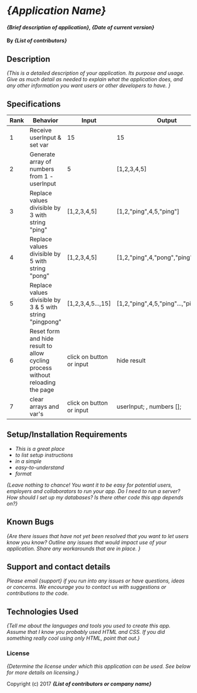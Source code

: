 # _{Application Name}_

#### _{Brief description of application}, {Date of current version}_

#### By _**{List of contributors}**_

## Description

_{This is a detailed description of your application. Its purpose and usage.  Give as much detail as needed to explain what the application does, and any other information you want users or other developers to have. }_

## Specifications

| Rank  | Behavior   | Input  | Output |
|---|---|---|---|
| 1 | Receive userInput & set var  | 15  | 15  |
| 2 | Generate array of numbers from 1 - userInput  | 5  | [1,2,3,4,5]  |
| 3 | Replace values divisible by 3 with string "ping"  | [1,2,3,4,5]  | [1,2,"ping",4,5,"ping"]  |
| 4 | Replace values divisible by 5 with string "pong"  | [1,2,3,4,5]  | [1,2,"ping",4,"pong","ping"]  |
| 5 | Replace values divisible by 3 & 5 with string "pingpong"  | [1,2,3,4,5...,15]  | [1,2,"ping",4,5,"ping"...,"pingpong"]  |
| 6 | Reset form and hide result to allow cycling process without reloading the page | click on button or input | hide result|
| 7 | clear arrays and var's | click on button or input | userInput; , numbers [];|

## Setup/Installation Requirements

* _This is a great place_
* _to list setup instructions_
* _in a simple_
* _easy-to-understand_
* _format_

_{Leave nothing to chance! You want it to be easy for potential users, employers and collaborators to run your app. Do I need to run a server? How should I set up my databases? Is there other code this app depends on?}_

## Known Bugs

_{Are there issues that have not yet been resolved that you want to let users know you know?  Outline any issues that would impact use of your application.  Share any workarounds that are in place. }_

## Support and contact details

_Please email {support} if you run into any issues or have questions, ideas or concerns.  We encourage you to contact us with suggestions or contributions to the code._

## Technologies Used

_{Tell me about the languages and tools you used to create this app. Assume that I know you probably used HTML and CSS. If you did something really cool using only HTML, point that out.}_

### License

*{Determine the license under which this application can be used.  See below for more details on licensing.}*

Copyright (c) 2017 **_{List of contributors or company name}_**
